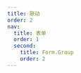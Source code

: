 ```yaml
---
title: 联动
order: 2
nav:
  title: 表单
  order: 1
  second:
    title: Form.Group
    order: 2
---
```


<code src="./demos/dependency.tsx" ></code>
